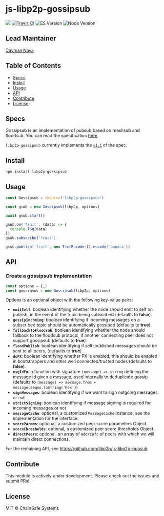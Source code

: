 js-libp2p-gossipsub
==================

[![](https://img.shields.io/badge/made%20by-ChainSafe-blue.svg?style=flat-square)](https://chainsafe.io/)
[![Travis CI](https://flat.badgen.net/travis/ChainSafe/gossipsub-js)](https://travis-ci.com/ChainSafe/gossipsub-js)
![ES Version](https://img.shields.io/badge/ES-2017-yellow)
![Node Version](https://img.shields.io/badge/node-10.x-green)

## Lead Maintainer

[Cayman Nava](https://github.com/wemeetagain)

## Table of Contents

* [Specs](#specs)
* [Install](#Install)
* [Usage](#Usage)
* [API](#API)
* [Contribute](#Contribute)
* [License](#License)

## Specs
Gossipsub is an implementation of pubsub based on meshsub and floodsub. You can read the specification [here](https://github.com/libp2p/specs/tree/master/pubsub/gossipsub).

`libp2p-gossipsub` currently implements the [`v1.1`](https://github.com/libp2p/specs/blob/master/pubsub/gossipsub/gossipsub-v1.1.md) of the spec.

## Install

`npm install libp2p-gossipsub`

## Usage

```javascript
const Gossipsub = require('libp2p-gossipsub')

const gsub = new Gossipsub(libp2p, options)

await gsub.start()

gsub.on('fruit', (data) => {
  console.log(data)
})
gsub.subscribe('fruit')

gsub.publish('fruit', new TextEncoder().encode('banana'))
```

## API

### Create a gossipsub implementation

```js
const options = {…}
const gossipsub = new Gossipsub(libp2p, options)
```

Options is an optional object with the following key-value pairs:

* **`emitSelf`**: boolean identifying whether the node should emit to self on publish, in the event of the topic being subscribed (defaults to **false**).
* **`gossipIncoming`**: boolean identifying if incoming messages on a subscribed topic should be automatically gossiped (defaults to **true**).
* **`fallbackToFloodsub`**: boolean identifying whether the node should fallback to the floodsub protocol, if another connecting peer does not support gossipsub (defaults to **true**).
* **`floodPublish`**: boolean identifying if self-published messages should be sent to all peers, (defaults to **true**).
* **`doPX`**: boolean identifying whether PX is enabled; this should be enabled in bootstrappers and other well connected/trusted nodes (defaults to **false**).
* **`msgIdFn`**: a function with signature `(message) => string` defining the message id given a message, used internally to deduplicate gossip (defaults to `(message) => message.from + message.seqno.toString('hex')`)
* **`signMessages`**: boolean identifying if we want to sign outgoing messages or not
* **`strictSigning`**: boolean identifying if message signing is required for incoming messages or not
* **`messageCache`**: optional, a customized `MessageCache` instance, see the implementation for the interface.
* **`scoreParams`**: optional, a customized peer score parameters Object.
* **`scoreThresholds`**: optional, a customized peer score thresholds Object.
* **`directPeers`**: optional, an array of `AddrInfo` of peers with which we will maintain direct connections.

For the remaining API, see https://github.com/libp2p/js-libp2p-pubsub

## Contribute

This module is actively under development. Please check out the issues and submit PRs!

## License

MIT © ChainSafe Systems
